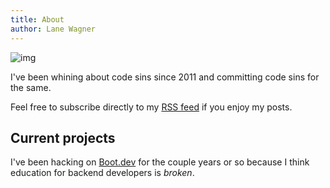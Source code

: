 ```yaml
---
title: About
author: Lane Wagner
---
```


![img](/img/800/profile-200x200.jpg.webp)

I've been whining about code sins since 2011 and committing code sins for the same.

Feel free to subscribe directly to my [RSS feed](/index.xml) if you enjoy my posts.

## Current projects

I've been hacking on [Boot.dev](https://boot.dev) for the couple years or so because I think education for backend developers is *broken*.
